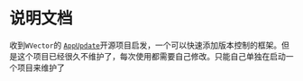 # 说明文档

收到`WVector`的 [`AppUpdate`](https://github.com/WVector/AppUpdate)开源项目启发，一个可以快速添加版本控制的框架。但是这个项目已经很久不维护了，每次使用都需要自己修改。只能自己单独在启动一个项目来维护了



